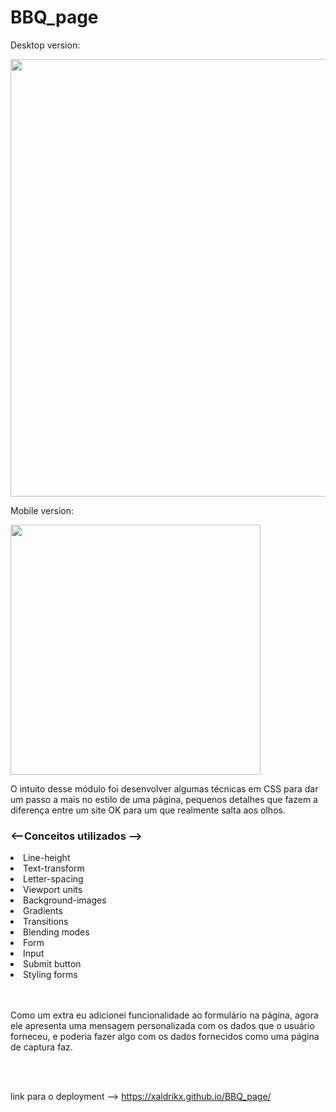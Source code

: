 # BBQ_page

<div class="center">
  <p>Desktop version:</p>
    <img src="https://user-images.githubusercontent.com/88796366/155188227-259abe11-9327-4ff8-8261-74255aeff845.png" width=700px>
  <p>Mobile version:</p>
    <img src="https://user-images.githubusercontent.com/88796366/155188230-22810325-380d-4e9a-b6a9-b6a973666bba.png" width=400px>
</div>

O intuito desse módulo foi desenvolver algumas técnicas em CSS para dar um passo a mais no estilo de uma página, pequenos detalhes que fazem a diferença entre um site OK para um que realmente salta aos olhos.

### <--Conceitos utilizados -->

<li>Line-height</li>
<li>Text-transform</li>
<li>Letter-spacing</li>
<li>Viewport units</li>
<li>Background-images</li>
<li>Gradients</li>
<li>Transitions</li>
<li>Blending modes</li>
<li>Form</li>
<li>Input</li>
<li>Submit button</li>
<li>Styling forms</li>
<br>
<br>

Como um extra eu adicionei funcionalidade ao formulário na página, agora ele apresenta uma mensagem personalizada com os dados que o usuário forneceu, e poderia fazer algo com os dados fornecidos como uma página de captura faz. 

<br>
<br>

link para o deployment --> https://xaldrikx.github.io/BBQ_page/
